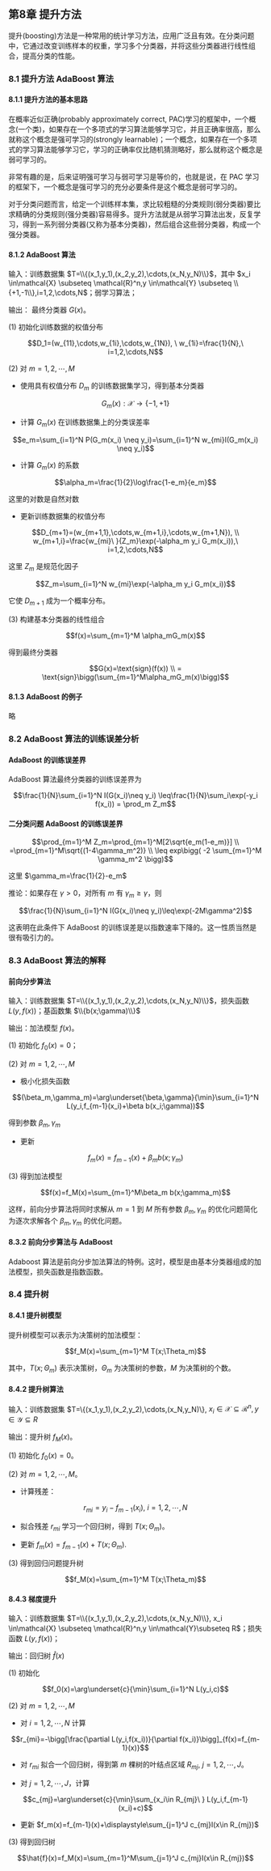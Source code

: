 ## 第8章 提升方法

提升(boosting)方法是一种常用的统计学习方法，应用广泛且有效。在分类问题中，它通过改变训练样本的权重，学习多个分类器，并将这些分类器进行线性组合，提高分类的性能。

### 8.1 提升方法 AdaBoost 算法

#### 8.1.1 提升方法的基本思路

在概率近似正确(probably approximately correct, PAC)学习的框架中，一个概念(一个类)，如果存在一个多项式的学习算法能够学习它，并且正确率很高，那么就称这个概念是强可学习的(strongly learnable)；一个概念，如果存在一个多项式的学习算法能够学习它，学习的正确率仅比随机猜测略好，那么就称这个概念是弱可学习的。

非常有趣的是，后来证明强可学习与弱可学习是等价的，也就是说，在 PAC 学习的框架下，一个概念是强可学习的充分必要条件是这个概念是弱可学习的。

对于分类问题而言，给定一个训练样本集，求比较粗糙的分类规则(弱分类器)要比求精确的分类规则(强分类器)容易得多。提升方法就是从弱学习算法出发，反复学习，得到一系列弱分类器(又称为基本分类器)，然后组合这些弱分类器，构成一个强分类器。

#### 8.1.2 AdaBoost 算法

输入：训练数据集 $T=\\{(x_1,y_1),(x_2,y_2),\cdots,(x_N,y_N)\\}$，其中 $x_i \in\mathcal{X} \subseteq \mathcal{R}^n,y \in\mathcal{Y} \subseteq \\{+1,-1\\},i=1,2,\cdots,N$；弱学习算法；

输出： 最终分类器 $G(x)$。

(1) 初始化训练数据的权值分布

$$D_1=(w_{11},\cdots,w_{1i},\cdots,w_{1N}), \ w_{1i}=\frac{1}{N},\ i=1,2,\cdots,N$$

(2) 对 $m=1,2,\cdots,M$

* 使用具有权值分布 $D_m$ 的训练数据集学习，得到基本分类器

$$G_m(x):\mathcal{X}\rightarrow\{-1,+1\}$$

* 计算 $G_m(x)$ 在训练数据集上的分类误差率

$$e_m=\sum_{i=1}^N P(G_m(x_i) \neq y_i)=\sum_{i=1}^N w_{mi}I(G_m(x_i) \neq y_i)$$

* 计算 $G_m(x)$ 的系数

$$\alpha_m=\frac{1}{2}\log\frac{1-e_m}{e_m}$$

这里的对数是自然对数

* 更新训练数据集的权值分布

$$D_{m+1}=(w_{m+1,1},\cdots,w_{m+1,i},\cdots,w_{m+1,N}), \\ w_{m+1,i}=\frac{w_{mi}\ }{Z_m}\exp(-\alpha_m y_i G_m(x_i)),\ i=1,2,\cdots,N$$

这里 $Z_m$ 是规范化因子

$$Z_m=\sum_{i=1}^N w_{mi}\exp(-\alpha_m y_i G_m(x_i))$$

它使 $D_{m+1}$ 成为一个概率分布。

(3) 构建基本分类器的线性组合

$$f(x)=\sum_{m=1}^M \alpha_mG_m(x)$$

得到最终分类器

$$G(x)=\text{sign}(f(x)) \\ = \text{sign}\bigg(\sum_{m=1}^M\alpha_mG_m(x)\bigg)$$

#### 8.1.3 AdaBoost 的例子

略

### 8.2 AdaBoost 算法的训练误差分析

#### AdaBoost 的训练误差界

AdaBoost 算法最终分类器的训练误差界为

$$\frac{1}{N}\sum_{i=1}^N I(G(x_i)\neq y_i) \leq\frac{1}{N}\sum_i\exp(-y_i f(x_i)) = \prod_m Z_m$$

#### 二分类问题 AdaBoost 的训练误差界

$$\prod_{m=1}^M Z_m=\prod_{m=1}^M[2\sqrt{e_m(1-e_m)}] \\ =\prod_{m=1}^M\sqrt{(1-4\gamma_m^2)} \\ \leq exp\bigg( -2 \sum_{m=1}^M \gamma_m^2 \bigg)$$

这里 $\gamma_m=\frac{1}{2}-e_m$

推论：如果存在 $\gamma>0$，对所有 $m$ 有 $\gamma_m \geq\gamma$，则

$$\frac{1}{N}\sum_{i=1}^N I(G(x_i)\neq y_i)\leq\exp(-2M\gamma^2)$$

这表明在此条件下 AdaBoost 的训练误差是以指数速率下降的。这一性质当然是很有吸引力的。

### 8.3 AdaBoost 算法的解释

#### 前向分步算法

输入：训练数据集 $T=\\{(x_1,y_1),(x_2,y_2),\cdots,(x_N,y_N)\\}$，损失函数 $L(y,f(x))$；基函数集 $\\{b(x;\gamma)\\}$

输出：加法模型 $f(x)$。

(1) 初始化 $f_0(x)=0$；

(2) 对 $m=1,2,\cdots,M$

* 极小化损失函数

$$(\beta_m,\gamma_m)=\arg\underset{\beta,\gamma}{\min}\sum_{i=1}^N L(y_i,f_{m-1}(x_i)+\beta b(x_i;\gamma))$$

得到参数 $\beta_m,\gamma_m$

* 更新

$$f_m(x)=f_{m-1}(x)+\beta_m b(x;\gamma_m)$$

(3) 得到加法模型

$$f(x)=f_M(x)=\sum_{m=1}^M\beta_m b(x;\gamma_m)$$

这样，前向分步算法将同时求解从 $m=1$ 到 $M$ 所有参数 $\beta_m,\gamma_m$ 的优化问题简化为逐次求解各个 $\beta_m,\gamma_m$ 的优化问题。

#### 8.3.2 前向分步算法与 AdaBoost

Adaboost 算法是前向分步加法算法的特例。这时，模型是由基本分类器组成的加法模型，损失函数是指数函数。

### 8.4 提升树

#### 8.4.1 提升树模型

提升树模型可以表示为决策树的加法模型：

$$f_M(x)=\sum_{m=1}^M T(x;\Theta_m)$$

其中，$T(x;\Theta_m)$ 表示决策树，$\Theta_m$ 为决策树的参数，$M$ 为决策树的个数。

#### 8.4.2 提升树算法

输入：训练数据集 $T=\\{(x_1,y_1),(x_2,y_2),\cdots,(x_N,y_N)\\}, $x_i \in\mathcal{X} \subseteq \mathcal{R}^n,y \in\mathcal{Y}\subseteq R$

输出：提升树 $f_M(x)$。

(1) 初始化 $f_0(x)=0$。

(2) 对 $m=1,2,\cdots,M$。

* 计算残差：

$$r_{mi}=y_i-f_{m-1}(x_i),\ i=1,2,\cdots,N$$

* 拟合残差 $r_{mi}$ 学习一个回归树，得到 $T(x;\Theta_m)$。

* 更新 $f_m(x)=f_{m-1}(x)+T(x;\Theta_m)$.

(3) 得到回归问题提升树

$$f_M(x)=\sum_{m=1}^M T(x;\Theta_m)$$

#### 8.4.3 梯度提升

输入：训练数据集 $T=\\{(x_1,y_1),(x_2,y_2),\cdots,(x_N,y_N)\\}, x_i \in\mathcal{X} \subseteq \mathcal{R}^n,y \in\mathcal{Y}\subseteq R$；损失函数 $L(y,f(x))$；

输出：回归树 $\hat{f}(x)$

(1) 初始化

$$f_0(x)=\arg\underset{c}{\min}\sum_{i=1}^N L(y_i,c)$$

(2) 对 $m=1,2,\cdots,M$

* 对 $i=1,2,\cdots,N$ 计算

$$r_{mi}=-\bigg[\frac{\partial L(y_i,f(x_i))}{\partial f(x_i)}\bigg]_{f(x)=f_{m-1}(x)}$$

* 对 $r_{mi}$ 拟合一个回归树，得到第 $m$ 棵树的叶结点区域 $R_{mj}, \ j=1,2,\cdots,J$。

* 对 $j=1,2,\cdots,J$，计算

$$c_{mj}=\arg\underset{c}{\min}\sum_{x_i\in R_{mj}\ } L(y_i,f_{m-1}(x_i)+c)$$

* 更新 $f_m(x)=f_{m-1}(x)+\displaystyle\sum_{j=1}^J c_{mj}I(x\in R_{mj})$

(3) 得到回归树

$$\hat{f}(x)=f_M(x)=\sum_{m=1}^M\sum_{j=1}^J c_{mj}I(x\in R_{mj})$$
